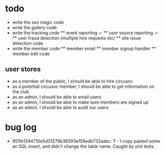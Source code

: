 todo
====
* write the seo magic code
* write the gallery code
* write the tracking code
** event reporting ✓
** user source reporting ✓
** user fraud detection (multiple hire requests etc)
** site issue detection code
* write the member code
** member email
** member signup handler
** member edit code

user stores
-----------
* as a member of the public, I should be able to hire circusoc
* as a potential circusoc member, I should be able to get information on the club
* as an admin, I should be able to email users
* as an admin, I should be able to make sure members are signed up
* as an admin, I should be able to audit our users

bug log
=======
* 951fe1244710e5d31279b36593e159edb732aabc: T - I copy pasted some an SQL insert, and didn't change the table name. Caught by unit tests.

